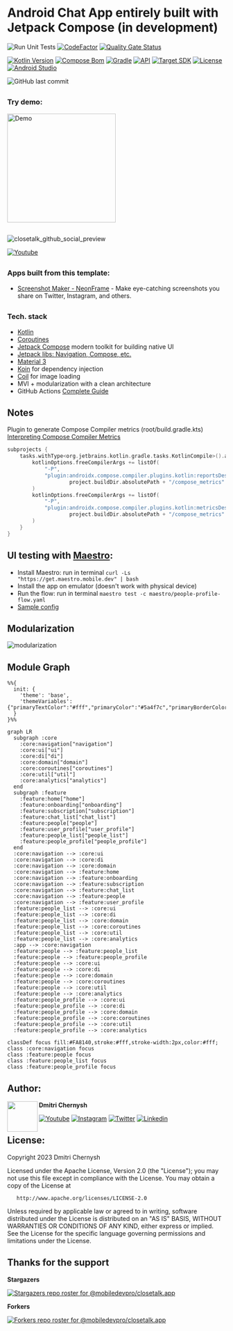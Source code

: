 # Android Chat App entirely built with Jetpack Compose (in development)

![Run Unit Tests](https://github.com/mobiledevpro/closetalk.app/actions/workflows/tests.yml/badge.svg)
[![CodeFactor](https://www.codefactor.io/repository/github/mobiledevpro/closetalk.app/badge)](https://www.codefactor.io/repository/github/mobiledevpro/closetalk.app)
[![Quality Gate Status](https://sonarcloud.io/api/project_badges/measure?project=mobiledevpro_Jetpack-Compose-ChatApp-Template&metric=alert_status)](https://sonarcloud.io/dashboard?id=mobiledevpro_Jetpack-Compose-ChatApp-Template)

[![Kotlin Version](https://img.shields.io/badge/Kotlin-2.0.20-blue.svg?style=flat-square)](http://kotlinlang.org/)
[![Compose Bom](https://img.shields.io/badge/Compose%20Bom-2024.11.00-blue.svg?style=flat-square)]([http://kotlinlang.org/](https://developer.android.com/jetpack/compose/bom/bom-mapping))
[![Gradle](https://img.shields.io/badge/Gradle-8.7.3-blue.svg?style=flat-square)](https://developer.android.com/build/releases/gradle-plugin)
[![API](https://img.shields.io/badge/Min%20SDK-29%20[Android%2010]-blue.svg?style=flat-square)](https://github.com/AndroidSDKSources/android-sdk-sources-list)
[![Target SDK](https://img.shields.io/badge/Target%20SDK-35%20[Android%2015]-blue.svg?style=flat-square)](https://developer.android.com/about/versions/13)
[![License](https://img.shields.io/badge/License-Apache%202.0-blue.svg?style=flat-square)](http://www.apache.org/licenses/LICENSE-2.0)
[![Android Studio](https://img.shields.io/badge/Android%20Studio%20Ladybug-2024.2.2-orange.svg?style=flat-square)](https://developer.android.com/studio/preview)

![GitHub last commit](https://img.shields.io/github/last-commit/mobiledevpro/closetalk.app?color=red&style=flat-square)
##
### Try demo:
[<img src="https://github.com/mobiledevpro/closetalk.app/assets/5750211/56e09ffa-faa5-4ad1-8ad8-4ee35957870b" width="250" alt="Demo"/>](https://play.google.com/store/apps/details?id=com.mobiledevpro.closetalk.app&utm_source=landing)

##
![closetalk_github_social_preview](https://github.com/mobiledevpro/closetalk.app/assets/5750211/343f1ab5-54e4-41c2-a554-af0526aee382)

[![Youtube](https://img.shields.io/badge/-youtube-red?logo=youtube&message=Youtube&style=for-the-badge&label=Watch+on)](https://www.youtube.com/playlist?list=PL9IBbMupfHWrW419OtGlzc7cBEMNqyLa4)

##
### Apps built from this template: 
- [Screenshot Maker - NeonFrame](https://NeonFrame.app) - Make eye-catching screenshots you share on Twitter, Instagram, and others.
 
##
### Tech. stack

* [Kotlin](https://kotlinlang.org/docs/getting-started.html)
* [Coroutines](https://kotlinlang.org/docs/coroutines-overview.html)
* [Jetpack Compose](https://developer.android.com/jetpack/compose) modern toolkit for building native UI
* [Jetpack libs: Navigation, Compose, etc.](https://developer.android.com/jetpack)
* [Material 3](https://m3.material.io/)
* [Koin](https://insert-koin.io/docs/reference/koin-android/compose) for dependency injection
* [Coil](https://coil-kt.github.io/coil/compose/) for image loading
* MVI + modularization with a clean architecture
* GitHub Actions [Complete Guide](https://www.patreon.com/mobiledevpro/shop/power-of-github-actions-complete-guide-943321)

## Notes

Plugin to generate Compose Compiler metrics (root/build.gradle.kts)
[Interpreting Compose Compiler Metrics](https://github.com/JetBrains/kotlin/blob/master/plugins/compose/design/compiler-metrics.md)

```kotlin
subprojects {
    tasks.withType<org.jetbrains.kotlin.gradle.tasks.KotlinCompile>().all {
        kotlinOptions.freeCompilerArgs += listOf(
            "-P",
            "plugin:androidx.compose.compiler.plugins.kotlin:reportsDestination=" +
                    project.buildDir.absolutePath + "/compose_metrics"
        )
        kotlinOptions.freeCompilerArgs += listOf(
            "-P",
            "plugin:androidx.compose.compiler.plugins.kotlin:metricsDestination=" +
                    project.buildDir.absolutePath + "/compose_metrics"
        )
    }
}
```

##
## UI testing with [Maestro](https://maestro.mobile.dev/):

* Install Maestro: run in terminal ```curl -Ls "https://get.maestro.mobile.dev" | bash```
* Install the app on emulator (doesn't work with physical device)
* Run the flow: run in terminal ```maestro test -c maestro/people-profile-flow.yaml```
* [Sample config](maestro/people-profile-flow.yaml)

##
## Modularization

![modularization](doc/modularization.png)

## Module Graph

```mermaid
%%{
  init: {
    'theme': 'base',
    'themeVariables': {"primaryTextColor":"#fff","primaryColor":"#5a4f7c","primaryBorderColor":"#5a4f7c","lineColor":"#f5a623","tertiaryColor":"#40375c","fontSize":"12px"}
  }
}%%

graph LR
  subgraph :core
    :core:navigation["navigation"]
    :core:ui["ui"]
    :core:di["di"]
    :core:domain["domain"]
    :core:coroutines["coroutines"]
    :core:util["util"]
    :core:analytics["analytics"]
  end
  subgraph :feature
    :feature:home["home"]
    :feature:onboarding["onboarding"]
    :feature:subscription["subscription"]
    :feature:chat_list["chat_list"]
    :feature:people["people"]
    :feature:user_profile["user_profile"]
    :feature:people_list["people_list"]
    :feature:people_profile["people_profile"]
  end
  :core:navigation --> :core:ui
  :core:navigation --> :core:di
  :core:navigation --> :core:domain
  :core:navigation --> :feature:home
  :core:navigation --> :feature:onboarding
  :core:navigation --> :feature:subscription
  :core:navigation --> :feature:chat_list
  :core:navigation --> :feature:people
  :core:navigation --> :feature:user_profile
  :feature:people_list --> :core:ui
  :feature:people_list --> :core:di
  :feature:people_list --> :core:domain
  :feature:people_list --> :core:coroutines
  :feature:people_list --> :core:util
  :feature:people_list --> :core:analytics
  :app --> :core:navigation
  :feature:people --> :feature:people_list
  :feature:people --> :feature:people_profile
  :feature:people --> :core:ui
  :feature:people --> :core:di
  :feature:people --> :core:domain
  :feature:people --> :core:coroutines
  :feature:people --> :core:util
  :feature:people --> :core:analytics
  :feature:people_profile --> :core:ui
  :feature:people_profile --> :core:di
  :feature:people_profile --> :core:domain
  :feature:people_profile --> :core:coroutines
  :feature:people_profile --> :core:util
  :feature:people_profile --> :core:analytics

classDef focus fill:#FA8140,stroke:#fff,stroke-width:2px,color:#fff;
class :core:navigation focus
class :feature:people focus
class :feature:people_list focus
class :feature:people_profile focus
```
##
## Author:

<a href="https://github.com/dmitriy-chernysh" target="_blank">
  <img src="https://s.gravatar.com/avatar/72c649d298a8f0f088fd0850e19b9147?s=400" width="70" align="left">
</a>

**Dmitri Chernysh**

[![Youtube](https://img.shields.io/badge/-youtube-red?logo=youtube&message=Youtube&style=for-the-badge)](https://www.youtube.com/@mobiledevpro?sub_confirmation=1)
[![Instagram](https://img.shields.io/badge/-instagram-E4405F?logo=instagram&message=Behind+the+scenes+in+Storiesn&style=for-the-badge&logoColor=white)](https://www.instagram.com/mobiledevpro/)
[![Twitter](https://img.shields.io/badge/-twitter-1DA1F2?logo=twitter&style=for-the-badge&logoColor=white)](https://twitter.com/mobiledev_pro)
[![Linkedin](https://img.shields.io/badge/-linkedin-0A66C2?logo=linkedin&style=for-the-badge&logoColor=white)](https://www.linkedin.com/in/dmitriychernysh/)

## License:

Copyright 2023 Dmitri Chernysh

Licensed under the Apache License, Version 2.0 (the "License");
you may not use this file except in compliance with the License.
You may obtain a copy of the License at

       http://www.apache.org/licenses/LICENSE-2.0

Unless required by applicable law or agreed to in writing, software
distributed under the License is distributed on an "AS IS" BASIS,
WITHOUT WARRANTIES OR CONDITIONS OF ANY KIND, either express or implied.
See the License for the specific language governing permissions and
limitations under the License.

## Thanks for the support
**Stargazers**

[![Stargazers repo roster for @mobiledevpro/closetalk.app](http://reporoster.com/stars/dark/mobiledevpro/closetalk.app)](https://github.com/mobiledevpro/closetalk.app/stargazers)

**Forkers**

[![Forkers repo roster for @mobiledevpro/closetalk.app](http://reporoster.com/forks/dark/mobiledevpro/closetalk.app)](https://github.com/mobiledevpro/closetalk.app/network/members)
